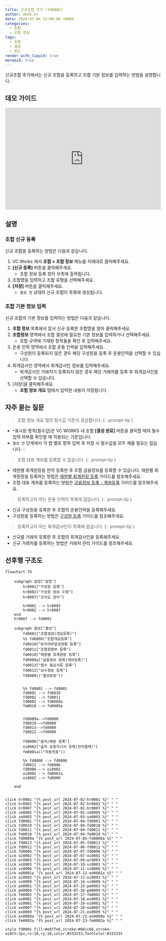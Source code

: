 ```yaml
---
title: 신규조합 추가 (fd0001)
author: dkdk.kr
date: 2024-07-04 13:00:00 +0800
categories:
  - 조합
  - 조합 정보
tags:
  - 조합
  - 결성
  - 펀드
render_with_liquid: true
mermaid: true
---
```

신규조합 추가에서는 신규 조합을 등록하고 조합 기본 정보를 입력하는 방법을 설명합니다.

## 데모 가이드

<div style="position: relative; box-sizing: content-box; max-height: 80vh; max-height: 80svh; width: 100%; aspect-ratio: 2.013845185651353; padding: 40px 0 40px 0;"><iframe src="https://app.supademo.com/embed/cmfcbzo687fnd39oz5v0q6xsh?embed_v=2&utm_source=embed" loading="lazy" title="조합 신규 등록 가이드" allow="clipboard-write" frameborder="0" webkitallowfullscreen="true" mozallowfullscreen="true" allowfullscreen style="position: absolute; top: 0; left: 0; width: 100%; height: 100%;"></iframe></div>

## 설명

### 조합 신규 등록
신규 조합을 등록하는 방법은 다음과 같습니다.
1. VC Works 에서 **조합 > 조합 정보** 메뉴를 차례대로 클릭해주세요.
2. **[신규 등록]** 버튼을 클릭해주세요.
	- 조합 정보 등록 창이 우측에 출력됩니다.
3. 조합명을 입력하고 조합 유형을 선택해주세요.
4. **[저장]** 버튼을 클릭해주세요.
	- `결성 전` 상태의 신규 조합이 목록에 생성됩니다.

### 조합 기본 정보 입력
신규 조합의 기본 정보를 입력하는 방법은 다음과 같습니다.
1. **조합 정보** 목록에서 앞서 신규 등록한 조합명을 찾아 클릭해주세요.
2. **조합정보** 영역에서 조합 결성에 필요한 기본 정보를 입력하거나 선택해주세요.
	- 조합 규약에 기재된 항목들을 확인 후 입력해주세요.
3. 운용 인력 영역에서 조합 운용 인력을 입력해주세요.
	- 구성원이 등록되지 않은 경우 해당 구성원을 등록 후 운용인력을 선택할 수 있습니다. 
4.  회계감사인 영역에서 회계감사인 정보를 입력해주세요.
	- 회계감사인 거래처가 등록되지 않은 경우 해당 거래처를 등록 후 회계감사인을 선택할 수 있습니다.
5. [저장]을 클릭해주세요.
	- **조합 정보 개요** 탭에서 입력한 내용이 저장됩니다.

## 자주 묻는 질문

> 조합 정보 개요 탭의 필수값 기준이 궁금합니다.
{: .prompt-tip }
- `*`표시된 항목(필수값)은 VC WORKS 내 조합 **[결성 완료]** 버튼을 클릭할 때의 필수 입력 여부를 확인할 때 적용되는 기준입니다.
- `결성 전` 단계에서 각 탭 별로 항목 입력 후 저장 시 필수값을 모두 채울 필요는 없습니다. - 

> 조합 대표 계좌를 등록할 수 없습니다.
{: .prompt-tip }
- 재원별 회계원장을 먼저 등록한 후 조합 금융정보를 등록할 수 있습니다. 재원별 회계원장을 등록하는 방법은 [재원별 회계원장 등록](/posts/fm0010/) 가이드를 참조해주세요.
- 조합 대표 계좌를 등록하는 방법은 [금융정보 등록 - 계좌등록](/posts/fd0009a/) 가이드를 참조해주세요.

> 등록하고자 하는 운용 인력이 목록에 없습니다.
{: .prompt-tip }
- 신규 구성원을 등록한 후 조합의 운용인력을 등록해주세요.
- 구성원을 등록하는 방법은 [구성원 등록](/posts/hr0001/) 가이드를 참조해주세요.

> 등록하고자 하는 회계감사인이 목록에 없습니다.
{: .prompt-tip }
- 신규를 거래처 등록한 후 조합의 회계감사인을 등록해주세요.
- 신규 거래처를 등록하는 방법은 거래처 관리 가이드를 참조해주세요.





## 선후행 구조도

```mermaid
flowchart TD

    subgraph 설정["설정"]
        hr0001["구성원 등록"]
        hr0002["구성원 정보 수정"]
        hr0007["조직도 관리"]

        hr0001 --> hr0002
        hr0002 --> hr0007    
    end
    hr0007 --> fd0001

    subgraph 결성["결성"]
        fd0001["조합생성(개요등록)"]
        %% fd0009["조합개요등록"]
        fd0010["투자의무달성현황 등록"]
        fd0011["조합원명부 등록"]
        fm0010["재원별 회계원장 등록"]
        fd0009a["금융정보 등록(계좌등록)"]
        fd0013["필수 필요서류 등록"]
        fd0012["보수정보 등록"]
        fd0000(("결성완료"))

        
        %% fd0001 --> fd0001
        fd0001 --> fd0010
        fd0001 --> fd0011 
        fd0001 --> fd0009a 
        fm0010 --> fd0009a


        fd0009a-->fd0000
        fd0010-->fd0000
        fd0013-->fd0000
        fd0012-->fd0000

        fd0006["출자/배분 등록"]
        oi0002["출자 운용지시서 등록(전자결재)"]
        fm0001a(("자동전표"))

        %% fd0000 --> fd0006
        fd0011 --> fd0006
        fd0006 --> oi0002 
        oi0002 --> fm0001a
        oi0002 --> fd0000

    end


click hr0001 "{% post_url 2024-07-02-hr0001 %}" " "
click hr0002 "{% post_url 2024-07-02-hr0002 %}" " "
click hr0007 "{% post_url 2024-07-02-hr0007 %}" " "
click se0005 "{% post_url 2024-07-02-se0005 %}" " "
click se0003 "{% post_url 2024-07-03-se0003 %}" " "
click fd0001 "{% post_url 2024-07-04-fd0001 %}" " "
click fd0010 "{% post_url 2024-07-04-fd0010 %}" " "
click fd0011 "{% post_url 2024-07-04-fd0011 %}" " "
click fm0010 "{% post_url 2024-07-04-fm0010 %}" " "
click fd0009a "{% post_url 2024-07-05-fd0009a %}" " "
click fd0013 "{% post_url 2024-07-05-fd0013 %}" " "
click fd0012 "{% post_url 2024-07-06-fd0012 %}" " "
click fd0006 "{% post_url 2024-07-07-fd0006 %}" " "
click oi0002 "{% post_url 2024-07-07-oi0002 %}" " "
click wr0003 "{% post_url 2024-07-09-wr0003 %}" " "
click vs0003 "{% post_url 2024-07-10-vs0003 %}" " "
click vs0006 "{% post_url 2024-07-11-vs0006 %}" " "
click ed0001a "{% post_url 2024-07-12-ed0001a %}" " "
click oi0003 "{% post_url 2024-07-13-oi0003 %}" " "
click vs0009 "{% post_url 2024-07-14-vs0009 %}" " "
click pm0001 "{% post_url 2024-07-15-pm0001 %}" " "
click pm0004 "{% post_url 2024-07-16-pm0004 %}" " "
click fm0002 "{% post_url 2024-07-17-fm0002 %}" " "
click ex0001 "{% post_url 2024-07-18-ex0001 %}" " "
click oi0001 "{% post_url 2024-07-19-oi0001 %}" " "
click ex0007 "{% post_url 2024-07-20-ex0007 %}" " "
click ex0009 "{% post_url 2024-07-21-ex0009 %}" " "
click ex0009a "{% post_url 2024-07-22-ex0009a %}" " "
click fm0002a "{% post_url 2024-07-23-fm0002a %}" " "

style fd0001 fill:#e6ffe6,stroke:#66cc66,stroke-width:2px,rx:10,ry:10,color:#333333,fontColor:#333333
```
